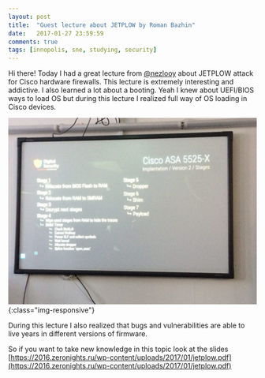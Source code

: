 ```yaml
---
layout: post
title:  "Guest lecture about JETPLOW by Roman Bazhin"
date:   2017-01-27 23:59:59
comments: true
tags: [innopolis, sne, studying, security]
---
```


Hi there! Today I had a great lecture from [@nezlooy](https://twitter.com/nezlooy) about JETPLOW attack for Cisco hardware firewalls. This lecture is extremely interesting and addictive. I also learned a lot about a booting. Yeah I knew about UEFI/BIOS ways to load OS but during this lecture I realized full way of OS loading in Cisco devices. 

![One of clides from lecture](/images/jetplow/1.jpg){:class="img-responsive"}

During this lecture I also realized that bugs and vulnerabilities are able to live years in different versions of firmware.

So if you want to take new knowledge in this topic look at the slides [https://2016.zeronights.ru/wp-content/uploads/2017/01/jetplow.pdf](https://2016.zeronights.ru/wp-content/uploads/2017/01/jetplow.pdf)
